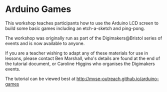 Arduino Games
===================

This workshop teaches participants how to use the Arduino LCD screen to build
some basic games including an etch-a-sketch and ping-pong.

The workshop was originally run as part of the Digimakers@Bristol series of
events and is now available to anyone.

If you are a teacher wishing to adapt any of these materials for use in
lessons, please contact Ben Marshall, who's details are found at the end of the
tutorial document, or Caroline Higgins who organises the Digimakers events.

The tutorial can be viewed best at http://mvse-outreach.github.io/arduino-games
